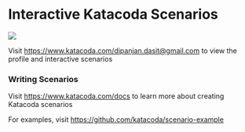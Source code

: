 # Interactive Katacoda Scenarios

[![](http://shields.katacoda.com/katacoda/dipanjan.dasit@gmail.com/count.svg)](https://www.katacoda.com/dipanjan.dasit@gmail.com "Get your profile on Katacoda.com")

Visit https://www.katacoda.com/dipanjan.dasit@gmail.com to view the profile and interactive scenarios

### Writing Scenarios
Visit https://www.katacoda.com/docs to learn more about creating Katacoda scenarios

For examples, visit https://github.com/katacoda/scenario-example
